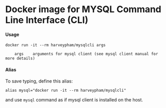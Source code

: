 # Docker image for MYSQL Command Line Interface (CLI)



#### Usage
```
docker run -it --rm harveypham/mysqlcli args

    args    arguments for mysql client (see mysql client manual for more details)
```

#### Alias
To save typing, define this alias:

`alias mysql="docker run -it --rm harveypham/mysqlcli"`

and use `mysql` command as if mysql client is installed on the host.